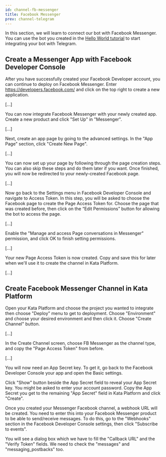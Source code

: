 ```yaml
---
id: channel-fb-messenger
title: Facebook Messenger
prev: channel-telegram
---
```


In this section, we will learn to connect our bot with Facebook Messenger. You can use the bot you created in the [Hello World tutorial](/tutorial/hello-world/) to start integrating your bot with Telegram.

## Create a Messenger App with Facebook Developer Console

After you have successfully created your Facebook Developer account, you can continue to deploy on Facebook Messenger. Enter https://developers.facebook.com/ and click on the top right to create a new application.

[...]

You can now integrate Facebook Messenger with your newly created app. Create a new product and click "Set Up" in "Messenger".

[...]

Next, create an app page by going to the advanced settings. In the "App Page" section, click "Create New Page".

[...]

You can now set up your page by following through the page creation steps. You can also skip these steps and do them later if you want. Once finished, you will now be redirected to your newly-created Facebook page.

[...]

Now go back to the Settings menu in Facebook Developer Console and navigate to Access Token. In this step, you will be asked to choose the Facebook page to create the Page Access Token for. Choose the page that was created before, then click on the “Edit Permissions” button for allowing the bot to access the page.

[...]

Enable the "Manage and access Page conversations in Messenger" permission, and click OK to finish setting permissions.

[...]

Your new Page Access Token is now created. Copy and save this for later when we'll use it to create the channel in Kata Platform.

[...]

## Create Facebook Messenger Channel in Kata Platform

Open your Kata Platform and choose the project you wanted to integrate then choose "Deploy" menu to get to deployment. Choose "Environment" and choose your desired environment and then click it. Choose "Create Channel" button.

[...]

In the Create Channel screen, choose FB Messenger as the channel type, and copy the "Page Access Token" from before.

[...]

You will now need an App Secret key. To get it, go back to the Facebook Developer Console your app and open the Basic settings.

Click "Show" button beside the App Secret field to reveal your App Secret key. You might be asked to enter your account password. Copy the App Secret you get to the remaining "App Secret" field in Kata Platform and click "Create".

Once you created your Messenger Facebook channel, a webhook URL will be created. You need to enter this into your Facebook Messenger product to be able to send/receive messages. To do this, go to the "Webhooks" section in the Facebook Developer Console settings, then click "Subscribe to events".

You will see a dialog box which we have to fill the "Callback URL" and the "Verify Token" fields. We need to check the "messages" and "messaging_postbacks" too.
